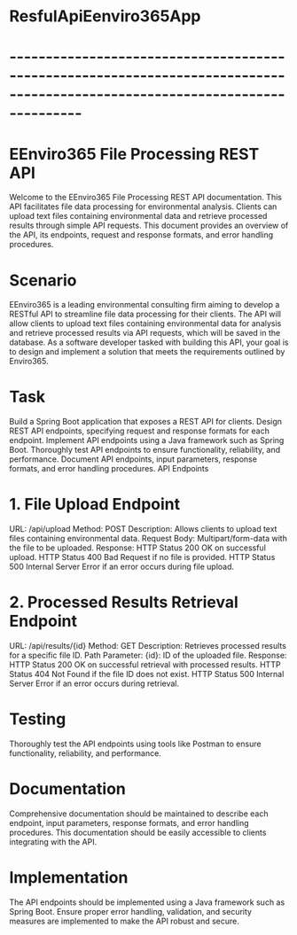 # ResfulApiEenviro365App
# ----------------------------------------------------------------------------------------------------------------------------
# EEnviro365 File Processing REST API
Welcome to the EEnviro365 File Processing REST API documentation. This API facilitates file data processing for environmental analysis. Clients can upload text files containing environmental data and retrieve processed results through simple API requests. This document provides an overview of the API, its endpoints, request and response formats, and error handling procedures.

# Scenario
EEnviro365 is a leading environmental consulting firm aiming to develop a RESTful API to streamline file data processing for their clients. The API will allow clients to upload text files containing environmental data for analysis and retrieve processed results via API requests, which will be saved in the database. As a software developer tasked with building this API, your goal is to design and implement a solution that meets the requirements outlined by Enviro365.

# Task
Build a Spring Boot application that exposes a REST API for clients.
Design REST API endpoints, specifying request and response formats for each endpoint.
Implement API endpoints using a Java framework such as Spring Boot.
Thoroughly test API endpoints to ensure functionality, reliability, and performance.
Document API endpoints, input parameters, response formats, and error handling procedures.
API Endpoints
# 1. File Upload Endpoint
URL: /api/upload
Method: POST
Description: Allows clients to upload text files containing environmental data.
Request Body: Multipart/form-data with the file to be uploaded.
Response:
HTTP Status 200 OK on successful upload.
HTTP Status 400 Bad Request if no file is provided.
HTTP Status 500 Internal Server Error if an error occurs during file upload.
# 2. Processed Results Retrieval Endpoint
URL: /api/results/{id}
Method: GET
Description: Retrieves processed results for a specific file ID.
Path Parameter:
{id}: ID of the uploaded file.
 Response:
HTTP Status 200 OK on successful retrieval with processed results.
HTTP Status 404 Not Found if the file ID does not exist.
HTTP Status 500 Internal Server Error if an error occurs during retrieval.

# Testing
Thoroughly test the API endpoints using tools like Postman to ensure functionality, reliability, and performance.

# Documentation
Comprehensive documentation should be maintained to describe each endpoint, input parameters, response formats, and error handling procedures. This documentation should be easily accessible to clients integrating with the API.

# Implementation
The API endpoints should be implemented using a Java framework such as Spring Boot. Ensure proper error handling, validation, and security measures are implemented to make the API robust and secure.
